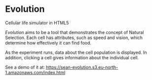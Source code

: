 Evolution
=========

Cellular life simulator in HTML5

*Evolution* aims to be a tool that demonstrates the concept of Natural Selection. Each cell has attributes, such as speed and vision, which determine how effectively it can find food. 

As the experiment runs, data about the cell population is displayed. In addition, clicking a cell gives information about the individual cell. 

See a demo of it at:
https://sean-evolution.s3.eu-north-1.amazonaws.com/index.html
